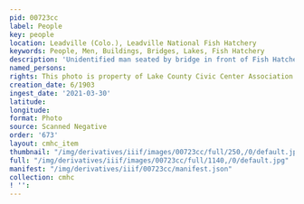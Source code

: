 ```yaml
---
pid: 00723cc
label: People
key: people
location: Leadville (Colo.), Leadville National Fish Hatchery
keywords: People, Men, Buildings, Bridges, Lakes, Fish Hatchery
description: 'Unidentified man seated by bridge in front of Fish Hatchery, June, 1903 '
named_persons: 
rights: This photo is property of Lake County Civic Center Association.
creation_date: 6/1903
ingest_date: '2021-03-30'
latitude: 
longitude: 
format: Photo
source: Scanned Negative
order: '673'
layout: cmhc_item
thumbnail: "/img/derivatives/iiif/images/00723cc/full/250,/0/default.jpg"
full: "/img/derivatives/iiif/images/00723cc/full/1140,/0/default.jpg"
manifest: "/img/derivatives/iiif/00723cc/manifest.json"
collection: cmhc
! '': 
---
```


